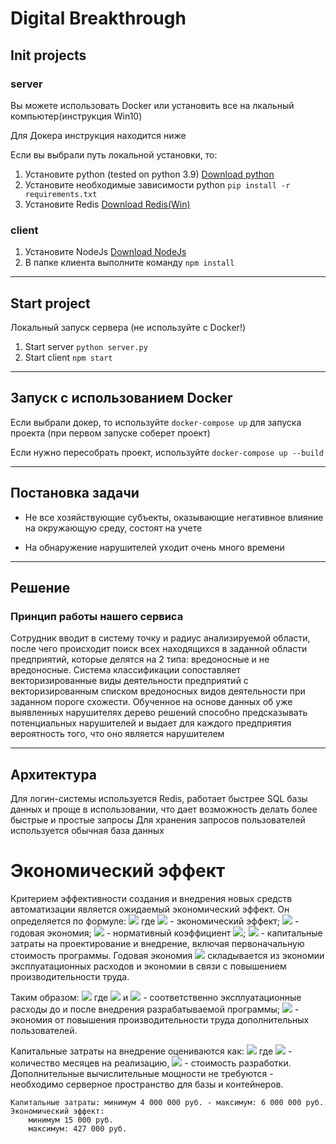 # Digital Breakthrough

## Init projects
### server
Вы можете использовать Docker или установить все на лкальный компьютер(инструкция Win10)

Для Докера инструкция находится ниже

Если вы выбрали путь локальной установки, то:
1. Установите python (tested on python 3.9) [Download python](https://www.python.org/downloads/)
2. Установите необходимые зависимости python ``` pip install -r requirements.txt ```
3. Установите Redis [Download Redis(Win)](https://github.com/microsoftarchive/redis/releases/tag/win-3.0.504)

### client
1. Установите NodeJs [Download NodeJs](https://nodejs.org/en/)
2. В папке клиента выполните команду ``` npm install ```
____

## Start project
Локальный запуск сервера (не используйте с Docker!)
1. Start server ``` python server.py ```
2. Start client ``` npm start ```
____

## Запуск с использованием Docker
Если выбрали докер, то используйте ``` docker-compose up ``` для запуска проекта (при первом запуске соберет проект)

Если нужно пересобрать проект, используйте ``` docker-compose up --build ```
____

## Постановка задачи
- Не все хозяйствующие субъекты, оказывающие негативное влияние 
на окружающую среду, состоят на учете

- На обнаружение нарушителей уходит очень много времени
____

## Решение
### Принцип работы нашего сервиса 
Сотрудник вводит в систему точку и радиус анализируемой области, после чего происходит поиск всех находящихся в заданной области предприятий, которые делятся на 2 типа: вредоносные и не вредоносные.
Система классификации сопоставляет векторизированные виды деятельности предприятий с векторизированным списком вредоносных видов деятельности при заданном пороге схожести.
Обученное на основе данных об уже выявленных нарушителях дерево решений способно предсказывать потенциальных нарушителей и выдает для каждого предприятия вероятность того, что оно является нарушителем

____

## Архитектура
Для логин-системы используется Redis, работает быстрее SQL базы данных и проще в использовании, что дает возможность делать более быстрые и простые запросы
Для хранения запросов пользователей используется обычная база данных

# Экономический эффект
Критерием эффективности создания и внедрения новых средств автоматизации является ожидаемый экономический эффект. 
Он определяется по формуле:
<img src="https://render.githubusercontent.com/render/math?math=E%3DE_p-E_n\times%20K_p,">
где <img src="https://render.githubusercontent.com/render/math?math=E"> - экономический эффект; <img src="https://render.githubusercontent.com/render/math?math=E_p"> - годовая экономия; <img src="https://render.githubusercontent.com/render/math?math=E_n"> - нормативный коэффициент <img src="https://render.githubusercontent.com/render/math?math=(E_n=[0.05...0.2])">; <img src="https://render.githubusercontent.com/render/math?math=\K_p"> - капитальные затраты на проектирование и внедрение, включая первоначальную стоимость программы. Годовая экономия <img src="https://render.githubusercontent.com/render/math?math=E_p"> складывается из экономии эксплуатационных расходов и экономии в связи с повышением производительности труда. 

Таким образом:
<img src="https://render.githubusercontent.com/render/math?math=E_p=(P_1-P_2)%2B \delta P_p">
где <img src="https://render.githubusercontent.com/render/math?math=P_1"> и <img src="https://render.githubusercontent.com/render/math?math=P_2"> - соответственно эксплуатационные расходы до и после внедрения разрабатываемой программы; <img src="https://render.githubusercontent.com/render/math?math=\delta P_p"> - экономия от повышения производительности труда дополнительных пользователей.


Капитальные затраты на внедрение оцениваются как:
<img src="https://render.githubusercontent.com/render/math?math=K = M \times 10^6,">
где <img src="https://render.githubusercontent.com/render/math?math=M"> - количество месяцев на реализацию, <img src="https://render.githubusercontent.com/render/math?math=10^6"> - стоимость разработки. 
Дополнительные вычислительные мощности не требуются - необходимо серверное пространство для базы и контейнеров.
```
Капитальные затраты: минимум 4 000 000 руб. - максимум: 6 000 000 руб.
Экономический эффект:
	минимум 15 000 руб.
	максимум: 427 000 руб.
```

